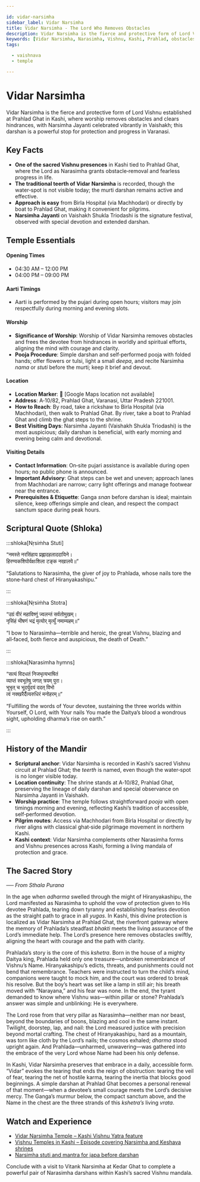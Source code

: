 ```yaml
---

id: vidar-narsimha
sidebar_label: Vidar Narsimha
title: Vidar Narsimha - The Lord Who Removes Obstacles
description: Vidar Narsimha is the fierce and protective form of Lord Vishnu established at Prahlad Ghat in Kashi, where worship removes obstacles and clears hindrances.
keywords: [Vidar Narsimha, Narasimha, Vishnu, Kashi, Prahlad, obstacles]
tags:

  - vaishnava
  - temple

---
```


# Vidar Narsimha

Vidar Narsimha is the fierce and protective form of Lord Vishnu established at Prahlad Ghat in Kashi, where worship removes obstacles and clears hindrances, with Narsimha Jayanti celebrated vibrantly in Vaishakh; this darshan is a powerful stop for protection and progress in Varanasi.

## Key Facts

  * **One of the sacred Vishnu presences** in Kashi tied to Prahlad Ghat, where the Lord as Narasimha grants obstacle‑removal and fearless progress in life.
  * **The traditional teerth of Vidar Narsimha** is recorded, though the water‑spot is not visible today; the murti darshan remains active and effective.
  * **Approach is easy** from Birla Hospital (via Machhodari) or directly by boat to Prahlad Ghat, making it convenient for pilgrims.
  * **Narsimha Jayanti** on Vaishakh Shukla Triodashi is the signature festival, observed with special devotion and extended darshan.

## Temple Essentials

#### Opening Times

  * 04:30 AM – 12:00 PM
  * 04:00 PM – 09:00 PM

#### Aarti Timings

  * Aarti is performed by the pujari during open hours; visitors may join respectfully during morning and evening slots.

#### Worship

  * **Significance of Worship**: Worship of Vidar Narsimha removes obstacles and frees the devotee from hindrances in worldly and spiritual efforts, aligning the mind with courage and clarity.
  * **Pooja Procedure**: Simple darshan and self‑performed pooja with folded hands; offer flowers or tulsi, light a small *deepa*, and recite Narsimha *nama* or *stuti* before the murti; keep it brief and devout.

#### Location

  * **Location Marker**: 📍 [Google Maps location not available]
  * **Address**: A‑10/82, Prahlad Ghat, Varanasi, Uttar Pradesh 221001.
  * **How to Reach**: By road, take a rickshaw to Birla Hospital (via Machhodari), then walk to Prahlad Ghat. By river, take a boat to Prahlad Ghat and climb the ghat steps to the shrine.
  * **Best Visiting Days**: Narsimha Jayanti (Vaishakh Shukla Triodashi) is the most auspicious; daily darshan is beneficial, with early morning and evening being calm and devotional.

#### Visiting Details

  * **Contact Information**: On‑site pujari assistance is available during open hours; no public phone is announced.
  * **Important Advisory**: Ghat steps can be wet and uneven; approach lanes from Machhodari are narrow; carry light offerings and manage footwear near the entrance.
  * **Prerequisites & Etiquette**: Ganga *snan* before darshan is ideal; maintain silence, keep offerings simple and clean, and respect the compact sanctum space during peak hours.

## Scriptural Quote (Shloka)

:::shloka[Nṛsiṁha Stuti]

“नमस्ते नरसिंहाय प्रह्लादहलाददायिने। <br/>
हिरण्यकशिपोर्वक्षःशिला टङ्क नखालये॥”

“Salutations to Narasimha, the giver of joy to Prahlada, whose nails tore the stone‑hard chest of Hiranyakashipu.”

:::

:::shloka[Nṛsiṁha Stotra]

“उग्रं वीरं महाविष्णुं ज्वलन्तं सर्वतोमुखम्। <br/>
नृसिंहं भीषणं भद्रं मृत्योर् मृत्युँ नमाम्यहम्॥”

“I bow to Narasimha—terrible and heroic, the great Vishnu, blazing and all‑faced, both fierce and auspicious, the death of Death.”

:::

:::shloka[Narasimha hymns]

“सत्यं विदधतं निजभृत्यभाषितं <br/>
व्याप्तं स्वभूतेषु जगत् त्रयम् पुरा। <br/>
भूभृत् च भूदर्युदयं ददत् विभो <br/>
त्वं नक्खरैर्दैत्यरुधिरं मनोहरम्॥”

“Fulfilling the words of Your devotee, sustaining the three worlds within Yourself, O Lord, with Your nails You made the Daitya’s blood a wondrous sight, upholding dharma’s rise on earth.”

:::

## History of the Mandir

  * **Scriptural anchor**: Vidar Narsimha is recorded in Kashi’s sacred Vishnu circuit at Prahlad Ghat; the *teerth* is named, even though the water‑spot is no longer visible today.
  * **Location continuity**: The shrine stands at A‑10/82, Prahlad Ghat, preserving the lineage of daily darshan and special observance on Narsimha Jayanti in Vaishakh.
  * **Worship practice**: The temple follows straightforward *pooja* with open timings morning and evening, reflecting Kashi’s tradition of accessible, self‑performed devotion.
  * **Pilgrim routes**: Access via Machhodari from Birla Hospital or directly by river aligns with classical ghat‑side pilgrimage movement in northern Kashi.
  * **Kashi context**: Vidar Narsimha complements other Narasimha forms and Vishnu presences across Kashi, forming a living mandala of protection and grace.

## The Sacred Story

*── From Sthala Purana*

In the age when *adharma* swelled through the might of Hiranyakashipu, the Lord manifested as Narasimha to uphold the vow of protection given to His devotee Prahlada, tearing down tyranny and establishing fearless devotion as the straight path to grace in all *yugas*. In Kashi, this divine protection is localized as Vidar Narsimha at Prahlad Ghat, the riverfront gateway where the memory of Prahlada’s steadfast *bhakti* meets the living assurance of the Lord’s immediate help. The Lord’s presence here removes obstacles swiftly, aligning the heart with courage and the path with clarity.

Prahlada’s story is the core of this *kshetra*. Born in the house of a mighty Daitya king, Prahlada held only one treasure—unbroken remembrance of Vishnu’s Name. Hiranyakashipu’s edicts, threats, and punishments could not bend that remembrance. Teachers were instructed to turn the child’s mind, companions were taught to mock him, and the court was ordered to break his resolve. But the boy’s heart was set like a lamp in still air; his breath moved with “Narayana,” and his fear was none. In the end, the tyrant demanded to know where Vishnu was—within pillar or stone? Prahlada’s answer was simple and unblinking: He is everywhere.

The Lord rose from that very pillar as Narasimha—neither man nor beast, beyond the boundaries of boons, blazing and cool in the same instant. Twilight, doorstep, lap, and nail: the Lord measured justice with precision beyond mortal crafting. The chest of Hiranyakashipu, hard as a mountain, was torn like cloth by the Lord’s nails; the cosmos exhaled; *dharma* stood upright again. And Prahlada—unharmed, unwavering—was gathered into the embrace of the very Lord whose Name had been his only defense.

In Kashi, Vidar Narsimha preserves that embrace in a daily, accessible form. “Vidar” evokes the tearing that ends the reign of obstruction: tearing the veil of fear, tearing the net of hostile karma, tearing the inertia that blocks good beginnings. A simple darshan at Prahlad Ghat becomes a personal renewal of that moment—when a devotee’s small courage meets the Lord’s decisive mercy. The Ganga’s murmur below, the compact sanctum above, and the Name in the chest are the three strands of this *kshetra’s* living *vrata*.

## Watch and Experience

  * [Vidar Narsimha Temple – Kashi Vishnu Yatra feature](https://www.youtube.com/watch?v=ZfFRSyMCRgw)
  * [Vishnu Temples in Kashi – Episode covering Narsimha and Keshava shrines](https://www.youtube.com/watch?v=FBHC6oM9_Yg)
  * [Narsimha stuti and mantra for japa before darshan](https://www.youtube.com/watch?v=J2G1UsRkTxw)


Conclude with a visit to Vitank Narsimha at Kedar Ghat to complete a powerful pair of Narasimha darshans within Kashi’s sacred Vishnu mandala.